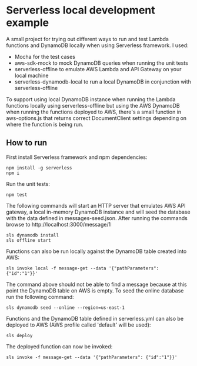 # Serverless local development example

A small project for trying out different ways to run and test Lambda functions and DynamoDB locally when using Serverless framework. I used:
* Mocha for the test cases
* aws-sdk-mock to mock DynamoDB queries when running the unit tests
* serverless-offline to emulate AWS Lambda and API Gateway on your local machine
* serverless-dynamodb-local to run a local DynamoDB in conjunction with serverless-offline

To support using local DynamoDB instance when running the Lambda functions locally using serverless-offline but using the AWS DynamoDB when running the functions deployed to AWS, there's a small function in aws-options.js that returns correct DocumentClient settings depending on where the function is being run.

## How to run
First install Serverless framework and npm dependencies:
```
npm install -g serverless
npm i
```

Run the unit tests:
```
npm test
```

The following commands will start an HTTP server that emulates AWS API gateway, a local in-memory DynamoDB instance and will seed the database with the data defined in messages-seed.json. After running the commands browse to http://localhost:3000/message/1
```
sls dynamodb install
sls offline start
```

Functions can also be run locally against the DynamoDB table created into AWS:
```
sls invoke local -f message-get --data '{"pathParameters": {"id":"1"}}'
```

The command above should not be able to find a message because at this point the DynamoDB table on AWS is empty. To seed the online database run the following command:
```
sls dynamodb seed --online --region=us-east-1
```

Functions and the DynamoDB table defined in serverless.yml can also be deployed to AWS (AWS profile called 'default' will be used):
```
sls deploy
```

The deployed function can now be invoked:
```
sls invoke -f message-get --data '{"pathParameters": {"id":"1"}}'
```

